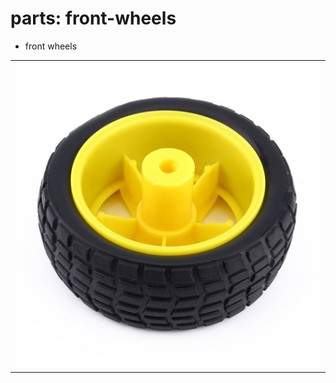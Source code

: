 # parts: front-wheels

- front wheels

|   |
| --- |
| ![image](https://github.com/kamangir/assets2/raw/main/bluer-sbc/parts/front-wheels.jpg?raw=true) |
